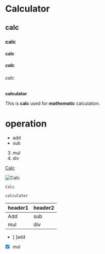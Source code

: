 # Calculator
## calc
### calc
#### calc
##### calc 
###### calc



__calculator__

This is **calc** used for ***mathematic*** calculation.
# **operation**
   * add
* sub
3. mul
4. div

[Calc](https://www.google.com/search?q=calc&sca_esv=4d4f3a802724b7ea&rlz=1C1CHBD_enIN1107IN1107&sxsrf=AE3TifMNo9JLkMg0pBl4mC0hvGXnUIG4KA%3A1749711211451&ei=a3lKaJCjG6zq1e8PqoDgKA&ved=0ahUKEwjQhN-ZpuuNAxUsdfUHHSoAGAUQ4dUDCBA&uact=5&oq=calc&gs_lp=Egxnd3Mtd2l6LXNlcnAiBGNhbGMyChAjGIAEGCcYigUyChAAGIAEGEMYigUyDRAAGIAEGLEDGEMYigUyChAAGIAEGEMYigUyCBAAGIAEGLEDMgoQABiABBhDGIoFMgoQABiABBhDGIoFMgoQABiABBhDGIoFMgoQABiABBhDGIoFMgoQABiABBhDGIoFSMEiUMwKWOEgcAF4AJABAJgBmAKgAZ0NqgEDMi03uAEDyAEA-AEBmAIDoALyA8ICChAAGLADGNYEGEfCAg0QABiABBiwAxhDGIoFwgIOEAAYgAQYkQIYsQMYigXCAgUQABiABMICCxAAGIAEGLEDGIMBmAMAiAYBkAYKkgcFMS4wLjKgB-cssgcDMi0yuAfkA8IHBTItMi4xyAcW&sclient=gws-wiz-serp)

![Calc](D:\py\download.jpg)

`Calc`
```
calculator
```
| header1 | header2 |
|---------|---------|
|Add      | sub    |
|mul   | div|



- [ ]add
- [x] mul
